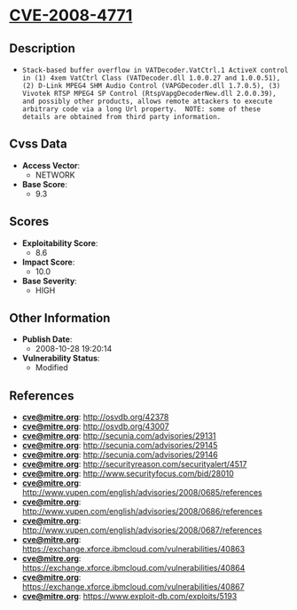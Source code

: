 
# [CVE-2008-4771](http://osvdb.org/42378)

## Description

- `Stack-based buffer overflow in VATDecoder.VatCtrl.1 ActiveX control in (1) 4xem VatCtrl Class (VATDecoder.dll 1.0.0.27 and 1.0.0.51), (2) D-Link MPEG4 SHM Audio Control (VAPGDecoder.dll 1.7.0.5), (3) Vivotek RTSP MPEG4 SP Control (RtspVapgDecoderNew.dll 2.0.0.39), and possibly other products, allows remote attackers to execute arbitrary code via a long Url property.  NOTE: some of these details are obtained from third party information.`

## Cvss Data

- **Access Vector**:
  - NETWORK
- **Base Score**:
  - 9.3

## Scores

- **Exploitability Score**:
  - 8.6
- **Impact Score**:
  - 10.0
- **Base Severity**:
  - HIGH

## Other Information

- **Publish Date**:
  - 2008-10-28 19:20:14
- **Vulnerability Status**:
  - Modified

## References

- **cve@mitre.org**: http://osvdb.org/42378
- **cve@mitre.org**: http://osvdb.org/43007
- **cve@mitre.org**: http://secunia.com/advisories/29131
- **cve@mitre.org**: http://secunia.com/advisories/29145
- **cve@mitre.org**: http://secunia.com/advisories/29146
- **cve@mitre.org**: http://securityreason.com/securityalert/4517
- **cve@mitre.org**: http://www.securityfocus.com/bid/28010
- **cve@mitre.org**: http://www.vupen.com/english/advisories/2008/0685/references
- **cve@mitre.org**: http://www.vupen.com/english/advisories/2008/0686/references
- **cve@mitre.org**: http://www.vupen.com/english/advisories/2008/0687/references
- **cve@mitre.org**: https://exchange.xforce.ibmcloud.com/vulnerabilities/40863
- **cve@mitre.org**: https://exchange.xforce.ibmcloud.com/vulnerabilities/40864
- **cve@mitre.org**: https://exchange.xforce.ibmcloud.com/vulnerabilities/40867
- **cve@mitre.org**: https://www.exploit-db.com/exploits/5193

